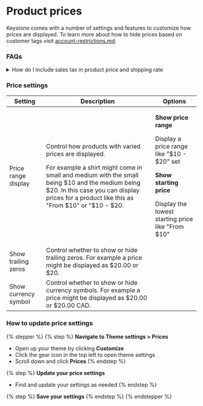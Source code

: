 # Product prices

Keystone comes with a number of settings and features to customize how prices are displayed. To learn more about how to hide prices based on customer tags visit [account-restrictions.md](../../guides/wholesale/account-restrictions.md "mention").&#x20;



### FAQs

<details>

<summary>How do I include sales tax in product price and shipping rate</summary>

Taxes can be included in product prices. This is done inside your Shopify admin. Please refer to the [Shopify help center](https://help.shopify.com/en/manual/taxes/location) for more information.&#x20;

</details>



### Price settings

<table><thead><tr><th>Setting</th><th>Description</th><th valign="top">Options</th></tr></thead><tbody><tr><td>Price range display</td><td><p>Control how products with varied prices are displayed.</p><p></p><p>For example a shirt might come in small and medium with the small being $10 and the medium being $20. In this case you can display prices for a product like this as "From $10" or "$10 - $20.</p></td><td valign="top"><p><strong>Show price range</strong></p><p>Display a price range like "$10 - $20" set</p><p></p><p><strong>Show starting price</strong></p><p>Display the lowest starting price like "From $10"</p></td></tr><tr><td>Show trailing zeros</td><td>Control whether to show or hide trailing zeros. For example a price might be displayed as $20.00 or $20.</td><td valign="top"></td></tr><tr><td>Show currency symbol</td><td>Control whether to show or hide currency symbols. For example a price might be displayed as $20.00 or $20.00 CAD.</td><td valign="top"></td></tr></tbody></table>



### How to update price settings

{% stepper %}
{% step %}
**Navigate to Theme settings > Prices**

* Open up your theme by clicking **Customize**
* Click the gear icon in the top left to open theme settings
* Scroll down and click **Prices**
{% endstep %}

{% step %}
**Update your price settings**

* Find and update your settings as needed
{% endstep %}

{% step %}
**Save your settings**
{% endstep %}
{% endstepper %}
